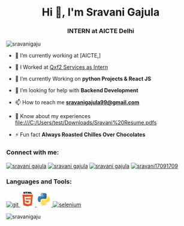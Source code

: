 



<h1 align="center">Hi 👋, I'm Sravani Gajula</h1>
<h3 align="center">INTERN at AICTE Delhi</h3>

<p align="left"> <img src="https://komarev.com/ghpvc/?username=sravanigaju&label=Profile%20views&color=0e75b6&style=flat" alt="sravanigaju" /> </p>

- 🔭 I’m currently working at [AICTE,]
- 🔭 I Worked at [Qxf2 Services as Intern](https://qxf2.com/)
- 🌱 I’m currently Working on **python Projects & React JS**

- 🤝 I’m looking for help with **Backend Development**

- 📫 How to reach me **sravanigajula99@gmail.com**

- 📄 Know about my experiences [file:///C:/Users/test/Downloads/Sravani%20Resume.pdfs](file:///C:/Users/test/Downloads/Sravani%20Resume.pdfs)

- ⚡ Fun fact **Always Roasted Chilles Over Chocolates**

<h3 align="left">Connect with me:</h3>
<p align="left">
<a href="https://twitter.com/sravani gajula" target="blank"><img align="center" src="https://raw.githubusercontent.com/rahuldkjain/github-profile-readme-generator/master/src/images/icons/Social/twitter.svg" alt="sravani gajula" height="30" width="40" /></a>
<a href="https://linkedin.com/in/sravani gajula" target="blank"><img align="center" src="https://raw.githubusercontent.com/rahuldkjain/github-profile-readme-generator/master/src/images/icons/Social/linked-in-alt.svg" alt="sravani gajula" height="30" width="40" /></a>
<a href="https://fb.com/sravani gajula" target="blank"><img align="center" src="https://raw.githubusercontent.com/rahuldkjain/github-profile-readme-generator/master/src/images/icons/Social/facebook.svg" alt="sravani gajula" height="30" width="40" /></a>
<a href="https://instagram.com/sravani17091709" target="blank"><img align="center" src="https://raw.githubusercontent.com/rahuldkjain/github-profile-readme-generator/master/src/images/icons/Social/instagram.svg" alt="sravani17091709" height="30" width="40" /></a>
</p>

<h3 align="left">Languages and Tools:</h3>
<p align="left"> <a href="https://git-scm.com/" target="_blank" rel="noreferrer"> <img src="https://www.vectorlogo.zone/logos/git-scm/git-scm-icon.svg" alt="git" width="40" height="40"/> </a> <a href="https://www.w3.org/html/" target="_blank" rel="noreferrer"> <img src="https://raw.githubusercontent.com/devicons/devicon/master/icons/html5/html5-original-wordmark.svg" alt="html5" width="40" height="40"/> </a> <a href="https://www.python.org" target="_blank" rel="noreferrer"> <img src="https://raw.githubusercontent.com/devicons/devicon/master/icons/python/python-original.svg" alt="python" width="40" height="40"/> </a> <a href="https://www.selenium.dev" target="_blank" rel="noreferrer"> <img src="https://raw.githubusercontent.com/detain/svg-logos/780f25886640cef088af994181646db2f6b1a3f8/svg/selenium-logo.svg" alt="selenium" width="40" height="40"/> </a> </p>

<p><img align="center" src="https://github-readme-streak-stats.herokuapp.com/?user=sravanigaju&" alt="sravanigaju" /></p>
